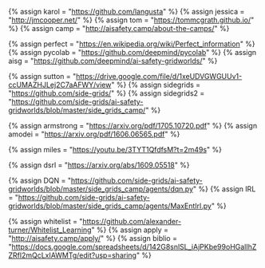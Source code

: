 {%	assign karol = "https://github.com/langusta"		%}
{%	assign jessica = "http://jmcooper.net/"				%}
{%	assign tom = "https://tommcgrath.github.io/"	%}
{%	assign camp = "http://aisafety.camp/about-the-camps/"		%}

{%	assign perfect = "https://en.wikipedia.org/wiki/Perfect_information"	%}
{%	assign pycolab = "https://github.com/deepmind/pycolab"		%}
{%	assign aisg = "https://github.com/deepmind/ai-safety-gridworlds/" %}

{%	assign sutton = "https://drive.google.com/file/d/1xeUDVGWGUUv1-ccUMAZHJLej2C7aAFWY/view"	%}
{%	assign sidegrids = "https://github.com/side-grids/"		%}
{%	assign sidegrids2 = "https://github.com/side-grids/ai-safety-gridworlds/blob/master/side_grids_camp/"		%}

{%	assign armstrong = "https://arxiv.org/pdf/1705.10720.pdf"	%}
{%	assign amodei = "https://arxiv.org/pdf/1606.06565.pdf"	%}

{%	assign miles = "https://youtu.be/3TYT1QfdfsM?t=2m49s"	%}

{%	assign dsrl = "https://arxiv.org/abs/1609.05518"		%}

{%	assign DQN = "https://github.com/side-grids/ai-safety-gridworlds/blob/master/side_grids_camp/agents/dqn.py"	%}
{%	assign IRL = "https://github.com/side-grids/ai-safety-gridworlds/blob/master/side_grids_camp/agents/MaxEntIrl.py"	%}

{%	assign whitelist = "https://github.com/alexander-turner/Whitelist_Learning"	%}
{%	assign apply = "http://aisafety.camp/apply/"	%}
{%	assign biblio = "https://docs.google.com/spreadsheets/d/142G8snlSL_iAjPKbe99oHGalIhZZRfl2mQcLxIAWMTg/edit?usp=sharing"	%}
